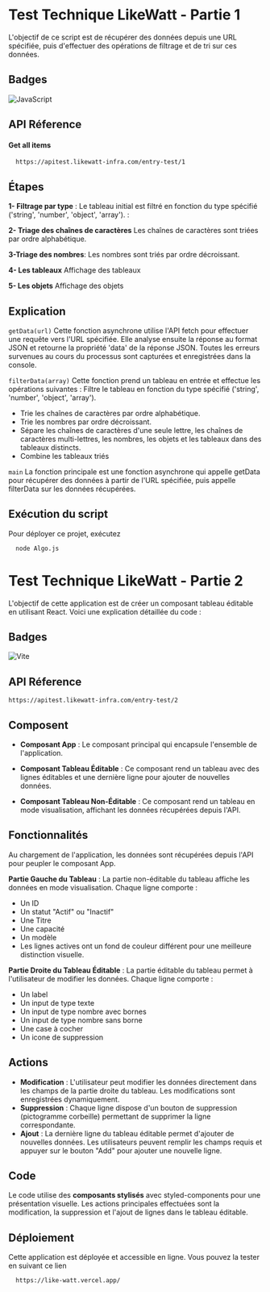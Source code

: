 
# Test Technique LikeWatt - Partie 1

L'objectif de ce script est de récupérer des données depuis une URL spécifiée, puis d'effectuer des opérations de filtrage et de tri sur ces données.


## Badges

![JavaScript](https://img.shields.io/badge/javascript-%23323330.svg?style=for-the-badge&logo=javascript&logoColor=%23F7DF1E)



## API Réference

#### Get all items

```http
  https://apitest.likewatt-infra.com/entry-test/1
```


## Étapes

**1- Filtrage par type** :
Le tableau initial est filtré en fonction du type spécifié ('string', 'number', 'object', 'array').
:

**2- Triage des chaînes de caractères**
Les chaînes de caractères sont triées par ordre alphabétique.

**3-Triage des nombres**:
Les nombres sont triés par ordre décroissant.

**4- Les tableaux** Affichage des tableaux

**5- Les objets** Affichage des objets


## Explication 

  `getData(url)`
Cette fonction asynchrone utilise l'API fetch pour effectuer une requête vers l'URL spécifiée. Elle analyse ensuite la réponse au format JSON et retourne la propriété 'data' de la réponse JSON. Toutes les erreurs survenues au cours du processus sont capturées et enregistrées dans la console.

 `filterData(array)`
Cette fonction prend un tableau en entrée et effectue les opérations suivantes :
Filtre le tableau en fonction du type spécifié ('string', 'number', 'object', 'array').
- Trie les chaînes de caractères par ordre alphabétique.
- Trie les nombres par ordre décroissant.
- Sépare les chaînes de caractères d'une seule lettre, les chaînes de caractères multi-lettres, les nombres, les objets et les tableaux dans des tableaux distincts.
- Combine les tableaux triés

 `main`
La fonction principale est une fonction asynchrone qui appelle getData pour récupérer des données à partir de l'URL spécifiée, puis appelle filterData sur les données récupérées.
## Exécution du script 

Pour déployer ce projet, exécutez

```bash
  node Algo.js

```








# Test Technique LikeWatt - Partie 2

L'objectif de cette application est de créer un composant tableau éditable en utilisant React. Voici une explication détaillée du code :


## Badges

![Vite](https://img.shields.io/badge/vite-%23646CFF.svg?style=for-the-badge&logo=vite&logoColor=white)

## API Réference

```http
https://apitest.likewatt-infra.com/entry-test/2
```


## Composent

- **Composant App** : Le composant principal qui encapsule l'ensemble de l'application.

- **Composant Tableau Éditable** : Ce composant rend un tableau avec des lignes éditables et une dernière ligne pour ajouter de nouvelles données.

- **Composant Tableau Non-Éditable**  : Ce composant rend un tableau en mode visualisation, affichant les données récupérées depuis l'API.
## Fonctionnalités

Au chargement de l'application, les données sont récupérées depuis l'API pour peupler le composant App. 

**Partie Gauche du Tableau** : La partie non-éditable du tableau affiche les données en mode visualisation. Chaque ligne comporte :

- Un ID
- Un statut "Actif" ou "Inactif"
- Une Titre
- Une capacité
- Un modèle
- Les lignes actives ont un fond de couleur différent pour une meilleure distinction visuelle.

**Partie Droite du Tableau Éditable** : La partie éditable du tableau permet à l'utilisateur de modifier les données. Chaque ligne comporte :
- Un label
- Un input de type texte
- Un input de type nombre avec bornes
- Un input de type nombre sans borne
- Une case à cocher
- Un icone de suppression

## Actions 

- **Modification** : L'utilisateur peut modifier les données directement dans les champs de la partie droite du tableau. Les modifications sont enregistrées dynamiquement.
- **Suppression** : Chaque ligne dispose d'un bouton de suppression (pictogramme corbeille) permettant de supprimer la ligne correspondante.
- **Ajout** : La dernière ligne du tableau éditable permet d'ajouter de nouvelles données. Les utilisateurs peuvent remplir les champs requis et appuyer sur le bouton "Add" pour ajouter une nouvelle ligne.
## Code 

Le code utilise des **composants stylisés** avec styled-components pour une présentation visuelle. Les actions principales effectuées sont la modification, la suppression et l'ajout de lignes dans le tableau éditable.


## Déploiement


Cette application est déployée et accessible en ligne. Vous pouvez la tester en suivant ce lien

```bash
  https://like-watt.vercel.app/

```



